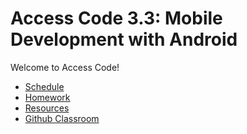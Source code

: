 # Access Code 3.3: Mobile Development with Android

Welcome to Access Code!
- [Schedule](AC3.3/schedule.md)
- [Homework](homework/)
- [Resources](resources/)
- [Github Classroom](https://classroom.github.com/classrooms/21197287-accesscode3-3)
